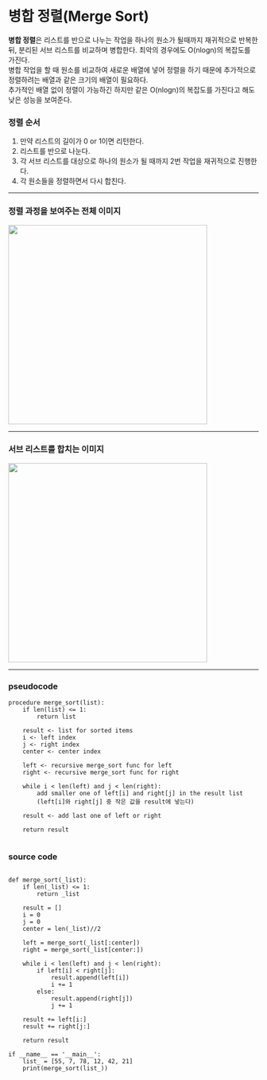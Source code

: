# 병합 정렬(Merge Sort)

**병합 정렬**은 리스트를 반으로 나누는 작업을 하나의 원소가 될때까지 재귀적으로
반복한 뒤, 분리된 서브 리스트를 비교하며 병합한다. 
최악의 경우에도 O(nlogn)의 복잡도를 가진다.  
병합 작업을 할 때 원소를 비교하여 새로운 배열에 넣어 정렬을 하기 때문에 추가적으로
정렬하려는 배열과 같은 크기의 배열이 필요하다.  
추가적인 배열 없이 정렬이 가능하긴 하지만 같은 O(nlogn)의 복잡도를 가진다고 해도
낮은 성능을 보여준다.


### 정렬 순서
1. 만약 리스트의 길이가 0 or 1이면 리턴한다.
2. 리스트를 반으로 나눈다.
3. 각 서브 리스트를 대상으로 하나의 원소가 될 때까지 2번 작업을 재귀적으로 진행한다.
4. 각 원소들을 정렬하면서 다시 합친다.

---
### 정렬 과정을 보여주는 전체 이미지
<p><img src="/Users/Jin-taewoo/TIL/images/merge_sort1.jpg" width="400"></p>


---
### 서브 리스트를 합치는 이미지

<p><img src="/Users/Jin-taewoo/TIL/images/merge_sort2.jpg" width="400"></p>

---


### pseudocode
```{.python}
procedure merge_sort(list):
	if len(list) <= 1:
    	return list
    
    result <- list for sorted items
    i <- left index
    j <- right index
    center <- center index
    
    left <- recursive merge_sort func for left
    right <- recursive merge_sort func for right
    
    while i < len(left) and j < len(right):
    	add smaller one of left[i] and right[j] in the result list
        (left[i]와 right[j] 중 작은 값을 result에 넣는다)
        
	result <- add last one of left or right
    
    return result
    
```


### source code
```{.python}

def merge_sort(_list):
    if len(_list) <= 1:
        return _list

    result = []
    i = 0
    j = 0
    center = len(_list)//2

    left = merge_sort(_list[:center])
    right = merge_sort(_list[center:])

    while i < len(left) and j < len(right):
        if left[i] < right[j]:
            result.append(left[i])
            i += 1
        else:
            result.append(right[j])
            j += 1

    result += left[i:]
    result += right[j:]

    return result

if __name__ == '__main__':
    list_ = [55, 7, 78, 12, 42, 21]
    print(merge_sort(list_))
```
